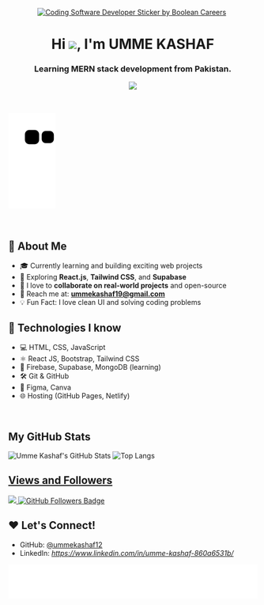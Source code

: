 <p align="center">
<a href ="https://github.com/tayyaba-ali"><img src="https://media2.giphy.com/media/cUAGuLiEcTBwRfkAQq/giphy.gif?cid=ecf05e474bjrlcjt6yc7w0t20djokbtl9i4e9iqkie9anv8i&amp;rid=giphy.gif&amp;ct=s" alt="Coding Software Developer Sticker by Boolean Careers" style="width: 350px; height: 250px; left: 0px; top: 0px;"></a>&nbsp
</p>


 <h1 align="center">Hi <img src="https://raw.githubusercontent.com/MartinHeinz/MartinHeinz/master/wave.gif" height="30px">, I'm UMME KASHAF</h1>
 <h3 align="center">Learning MERN stack development from Pakistan.</h3>
 <p align="center">
<a href="https://github.com/tayyaba-ali"><img src="https://readme-typing-svg.herokuapp.com/?lines=MERN%20Stack%20Developer;Web-Developer%20;and;Self-taught-Programmer;Always%20learning%20new%20things&font=Fira%20Code&center=true&width=440&height=45&color=0844a3&vCenter=true&size=22"></a>
</p>
 
 <br/>
 
   ![Snake animation](https://github.com/rafaballerini/rafaballerini/blob/output/github-contribution-grid-snake.svg)


<br/>

 ## 🙋 About Me

- 🎓 Currently learning and building exciting web projects
- 🌱 Exploring **React.js**, **Tailwind CSS**, and **Supabase**
- 🤝 I love to **collaborate on real-world projects** and open-source
- 📧 Reach me at: **ummekashaf19@gmail.com**
- 💡 Fun Fact: I love clean UI and solving coding problems
 
 
 
 ## 🚀 Technologies I know

-  💻 HTML, CSS, JavaScript
-  ⚛️ React JS, Bootstrap, Tailwind CSS
-  🧠 Firebase, Supabase, MongoDB (learning)
-  🛠️ Git & GitHub
-  🎨 Figma, Canva
-  🌐 Hosting (GitHub Pages, Netlify)
<br/>

 

 


 ##  My GitHub Stats

![Umme Kashaf's GitHub Stats](https://github-readme-stats.vercel.app/api?username=ummekashaf12&show_icons=true&theme=radical)
![Top Langs](https://github-readme-stats.vercel.app/api/top-langs/?username=ummekashaf12&layout=compact&theme=radical)
 


  
  <a href="https://github.com/UMMEKASHAF12">
   
  
</p>






##  Views and Followers
<a href="https://github.com/Meghna-DAS/github-profile-views-counter">
    <img src="https://komarev.com/ghpvc/?username=UMMEKASHAF12">
</a>
<a href="https://github.com/UMMEKASHAF12?tab=followers">
  <img src="https://img.shields.io/github/followers/UMMEKASHAF12?label=Followers&style=social" alt="GitHub Followers Badge">
</a>



 <br/>

 ## ❤️ Let's Connect!

 - GitHub: [@ummekashaf12](https://github.com/ummekashaf12)
- LinkedIn: *https://www.linkedin.com/in/umme-kashaf-860a6531b/*

 <img align='center'  height="70" alt="Thanks" width="100%" src="https://raw.githubusercontent.com/aliaftabsheikh/aliaftabsheikh/c3862be6d86d0d9b863c38a1c4e24f76e79484b0/Thanks.svg"/>  





